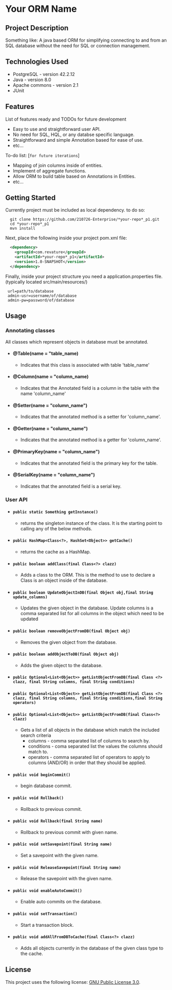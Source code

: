 # Your ORM Name

## Project Description

Something like: A java based ORM for simplifying connecting to and from an SQL database without the need for SQL or connection management.

## Technologies Used

- PostgreSQL - version 42.2.12
- Java - version 8.0
- Apache commons - version 2.1
- JUnit

## Features

List of features ready and TODOs for future development

- Easy to use and straightforward user API.
- No need for SQL, HQL, or any databse specific language.
- Straightforward and simple Annotation based for ease of use.
- etc...

To-do list: [`for future iterations`]

- Mapping of join columns inside of entities.
- Implement of aggregate functions.
- Allow ORM to build table based on Annotations in Entities.
- etc...

## Getting Started

Currently project must be included as local dependency. to do so:

```shell
  git clone https://github.com/210726-Enterprise/*your-repo*_p1.git
  cd *your-repo*_p1
  mvn install
```

Next, place the following inside your project pom.xml file:

```XML
  <dependency>
    <groupId>com.revature</groupId>
    <artifactId>*your-repo*_p1</artifactId>
    <version>1.0-SNAPSHOT</version>
  </dependency>

```

Finally, inside your project structure you need a application.properties file.
(typically located src/main/resources/)

```
 url=path/to/database
 admin-usr=username/of/database
 admin-pw=password/of/database
```

## Usage

### Annotating classes

All classes which represent objects in database must be annotated.

- #### @Table(name = "table_name)
  - Indicates that this class is associated with table 'table_name'
- #### @Column(name = "column_name)
  - Indicates that the Annotated field is a column in the table with the name 'column_name'
- #### @Setter(name = "column_name")
  - Indicates that the annotated method is a setter for 'column_name'.
- #### @Getter(name = "column_name")
  - Indicates that the annotated method is a getter for 'column_name'.
- #### @PrimaryKey(name = "column_name")
  - Indicates that the annotated field is the primary key for the table.
- #### @SerialKey(name = "column_name")
  - Indicates that the annotated field is a serial key.

### User API

- #### `public static Something getInstance()`
  - returns the singleton instance of the class. It is the starting point to calling any of the below methods.
- #### `public HashMap<Class<?>, HashSet<Object>> getCache()`
  - returns the cache as a HashMap.
- #### `public boolean addClass(final Class<?> clazz)`
  - Adds a class to the ORM. This is the method to use to declare a Class is an object inside of the database.
- #### `public boolean UpdateObjectInDB(final Object obj,final String update_columns)`
  - Updates the given object in the database. Update columns is a comma separated list for all columns in the object which need to be updated
- #### `public boolean removeObjectFromDB(final Object obj)`
  - Removes the given object from the database.
- #### `public boolean addObjectToDB(final Object obj)`
  - Adds the given object to the database.
- #### `public Optional<List<Object>> getListObjectFromDB(final Class <?> clazz, final String columns, final String conditions)`
- #### `public Optional<List<Object>> getListObjectFromDB(final Class <?> clazz, final String columns, final String conditions,final String operators)`
- #### `public Optional<List<Object>> getListObjectFromDB(final Class<?> clazz)`
  - Gets a list of all objects in the database which match the included search criteria
    - columns - comma separated list of columns to search by.
    - conditions - coma separated list the values the columns should match to.
    - operators - comma separated list of operators to apply to columns (AND/OR) in order that they should be applied.
- #### `public void beginCommit()`
  - begin database commit.
- #### `public void Rollback()`
  - Rollback to previous commit.
- #### `public void Rollback(final String name)`
  - Rollback to previous commit with given name.
- #### `public void setSavepoint(final String name)`
  - Set a savepoint with the given name.
- #### `public void ReleaseSavepoint(final String name)`
  - Release the savepoint with the given name.
- #### `public void enableAutoCommit()`
  - Enable auto commits on the database.
- #### `public void setTransaction()`
  - Start a transaction block.
- #### `public void addAllFromDBToCache(final Class<?> clazz)`
  - Adds all objects currently in the database of the given class type to the cache.

## License

This project uses the following license: [GNU Public License 3.0](https://www.gnu.org/licenses/gpl-3.0.en.html).
